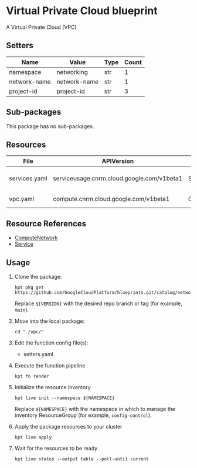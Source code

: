 <!-- BEGINNING OF PRE-COMMIT-BLUEPRINT DOCS HOOK:TITLE -->
# Virtual Private Cloud blueprint


<!-- END OF PRE-COMMIT-BLUEPRINT DOCS HOOK:TITLE -->
<!-- BEGINNING OF PRE-COMMIT-BLUEPRINT DOCS HOOK:BODY -->
A Virtual Private Cloud (VPC)

## Setters

|     Name     |    Value     | Type | Count |
|--------------|--------------|------|-------|
| namespace    | networking   | str  |     1 |
| network-name | network-name | str  |     1 |
| project-id   | project-id   | str  |     3 |

## Sub-packages

This package has no sub-packages.

## Resources

|     File      |                 APIVersion                 |      Kind      |        Name        | Namespace  |
|---------------|--------------------------------------------|----------------|--------------------|------------|
| services.yaml | serviceusage.cnrm.cloud.google.com/v1beta1 | Service        | project-id-compute | projects   |
| vpc.yaml      | compute.cnrm.cloud.google.com/v1beta1      | ComputeNetwork | network-name       | networking |

## Resource References

- [ComputeNetwork](https://cloud.google.com/config-connector/docs/reference/resource-docs/compute/computenetwork)
- [Service](https://cloud.google.com/config-connector/docs/reference/resource-docs/serviceusage/service)

## Usage

1.  Clone the package:
    ```shell
    kpt pkg get https://github.com/GoogleCloudPlatform/blueprints.git/catalog/networking/network/vpc@${VERSION}
    ```
    Replace `${VERSION}` with the desired repo branch or tag
    (for example, `main`).

1.  Move into the local package:
    ```shell
    cd "./vpc/"
    ```

1.  Edit the function config file(s):
    - setters.yaml

1.  Execute the function pipeline
    ```shell
    kpt fn render
    ```

1.  Initialize the resource inventory
    ```shell
    kpt live init --namespace ${NAMESPACE}
    ```
    Replace `${NAMESPACE}` with the namespace in which to manage
    the inventory ResourceGroup (for example, `config-control`).

1.  Apply the package resources to your cluster
    ```shell
    kpt live apply
    ```

1.  Wait for the resources to be ready
    ```shell
    kpt live status --output table --poll-until current
    ```

<!-- END OF PRE-COMMIT-BLUEPRINT DOCS HOOK:BODY -->
